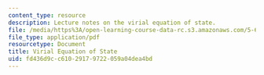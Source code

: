 ```yaml
---
content_type: resource
description: Lecture notes on the virial equation of state.
file: /media/https%3A/open-learning-course-data-rc.s3.amazonaws.com/5-62-physical-chemistry-ii-spring-2008/fd436d9cc61029179722059a04dea4bd_20_562ln08.pdf
file_type: application/pdf
resourcetype: Document
title: Virial Equation of State
uid: fd436d9c-c610-2917-9722-059a04dea4bd
---
```


